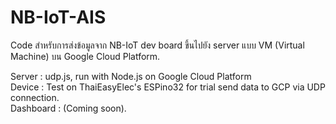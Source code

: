 # NB-IoT-AIS

Code สำหรับการส่งข้อมูลจาก NB-IoT dev board ขึ้นไปยัง server แบบ VM (Virtual Machine) บน Google Cloud Platform.

Server : udp.js, run with Node.js on Google Cloud Platform<br>
Device : Test on ThaiEasyElec's ESPino32 for trial send data to GCP via UDP connection.<br>
Dashboard : (Coming soon).
